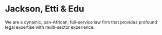 # Jackson, Etti & Edu
We are a dynamic, pan-African, full-service law firm that provides profound legal expertise with multi-sector experience.